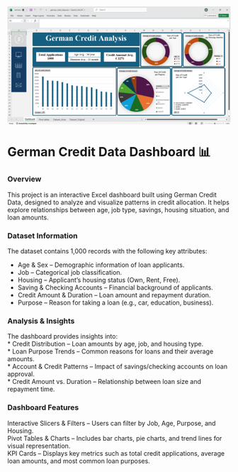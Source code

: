 ![alt text](https://github.com/HojjatKamyabi/Excel_Dashboard/blob/main/Excel_project1.png?raw=true)
<h1>German Credit Data Dashboard 📊</h1>
<h3> Overview</h3>
<p>This project is an interactive Excel dashboard built using German Credit Data, designed to analyze and visualize patterns in credit allocation. It helps explore relationships between age, job type, savings, housing situation, and loan amounts.</p>

<h3> Dataset Information</h3>
The dataset contains 1,000 records with the following key attributes:

* Age & Sex – Demographic information of loan applicants.
* Job – Categorical job classification.
* Housing – Applicant’s housing status (Own, Rent, Free).
* Saving & Checking Accounts – Financial background of applicants.
* Credit Amount & Duration – Loan amount and repayment duration.
* Purpose – Reason for taking a loan (e.g., car, education, business).
<h3>  Analysis & Insights </h3>
The dashboard provides insights into: 
<br>
* Credit Distribution – Loan amounts by age, job, and housing type.
<br>
* Loan Purpose Trends – Common reasons for loans and their average amounts.
<br>
* Account & Credit Patterns – Impact of savings/checking accounts on loan approval.
<br>
* Credit Amount vs. Duration – Relationship between loan size and repayment time.
<br>
<h3> Dashboard Features</h3>
 Interactive Slicers & Filters – Users can filter by Job, Age, Purpose, and Housing.
<br>
 Pivot Tables & Charts – Includes bar charts, pie charts, and trend lines for visual representation.
<br>
 KPI Cards – Displays key metrics such as total credit applications, average loan amounts, and most common loan purposes.


